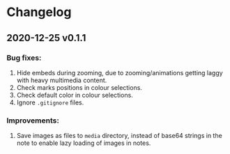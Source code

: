 # Changelog

## 2020-12-25 v0.1.1
### Bug fixes:
1. Hide embeds during zooming, due to zooming/animations getting laggy with heavy multimedia content.
2. Check marks positions in colour selections.
3. Check default color in colour selections.
4. Ignore `.gitignore` files.
### Improvements:
1. Save images as files to `media` directory, instead of base64 strings in the note to enable lazy loading of images in notes.
